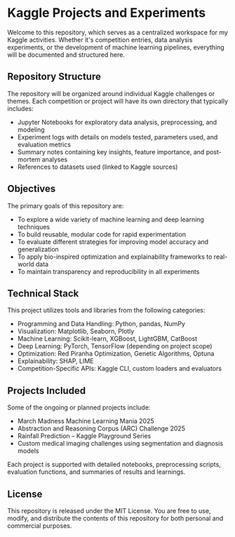 # Kaggle Projects and Experiments

Welcome to this repository, which serves as a centralized workspace for my Kaggle activities. Whether it's competition entries, data analysis experiments, or the development of machine learning pipelines, everything will be documented and structured here.

## Repository Structure

The repository will be organized around individual Kaggle challenges or themes. Each competition or project will have its own directory that typically includes:

- Jupyter Notebooks for exploratory data analysis, preprocessing, and modeling
- Experiment logs with details on models tested, parameters used, and evaluation metrics
- Summary notes containing key insights, feature importance, and post-mortem analyses
- References to datasets used (linked to Kaggle sources)

## Objectives

The primary goals of this repository are:

- To explore a wide variety of machine learning and deep learning techniques
- To build reusable, modular code for rapid experimentation
- To evaluate different strategies for improving model accuracy and generalization
- To apply bio-inspired optimization and explainability frameworks to real-world data
- To maintain transparency and reproducibility in all experiments

## Technical Stack

This project utilizes tools and libraries from the following categories:

- Programming and Data Handling: Python, pandas, NumPy
- Visualization: Matplotlib, Seaborn, Plotly
- Machine Learning: Scikit-learn, XGBoost, LightGBM, CatBoost
- Deep Learning: PyTorch, TensorFlow (depending on project scope)
- Optimization: Red Piranha Optimization, Genetic Algorithms, Optuna
- Explainability: SHAP, LIME
- Competition-Specific APIs: Kaggle CLI, custom loaders and evaluators

## Projects Included

Some of the ongoing or planned projects include:

- March Madness Machine Learning Mania 2025
- Abstraction and Reasoning Corpus (ARC) Challenge 2025
- Rainfall Prediction – Kaggle Playground Series
- Custom medical imaging challenges using segmentation and diagnosis models

Each project is supported with detailed notebooks, preprocessing scripts, evaluation functions, and summaries of results and learnings.

## License

This repository is released under the MIT License. You are free to use, modify, and distribute the contents of this repository for both personal and commercial purposes.
